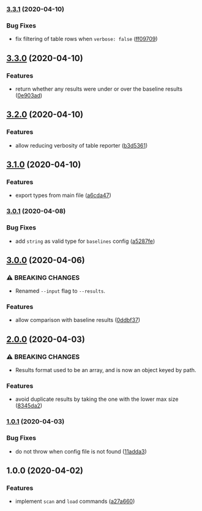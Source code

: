 ### [3.3.1](https://github.com/unindented/toobig/compare/v3.3.0...v3.3.1) (2020-04-10)


### Bug Fixes

* fix filtering of table rows when `verbose: false` ([ff09709](https://github.com/unindented/toobig/commit/ff09709a12cdfe5656bbd5d03d3b67b24761912b))

## [3.3.0](https://github.com/unindented/toobig/compare/v3.2.0...v3.3.0) (2020-04-10)


### Features

* return whether any results were under or over the baseline results ([0e903ad](https://github.com/unindented/toobig/commit/0e903ad2ee9f26ff9cd91221fa07eb2387e6658b))

## [3.2.0](https://github.com/unindented/toobig/compare/v3.1.0...v3.2.0) (2020-04-10)


### Features

* allow reducing verbosity of table reporter ([b3d5361](https://github.com/unindented/toobig/commit/b3d5361c9badc570769cdabdfc12a8e6a36a549e))

## [3.1.0](https://github.com/unindented/toobig/compare/v3.0.1...v3.1.0) (2020-04-10)


### Features

* export types from main file ([a6cda47](https://github.com/unindented/toobig/commit/a6cda47eef1974adbafe38917ca2ead789c5512a))

### [3.0.1](https://github.com/unindented/toobig/compare/v3.0.0...v3.0.1) (2020-04-08)


### Bug Fixes

* add `string` as valid type for `baselines` config ([a5287fe](https://github.com/unindented/toobig/commit/a5287fe0380f03756b84df884a976345284c60a8))

## [3.0.0](https://github.com/unindented/toobig/compare/v2.0.0...v3.0.0) (2020-04-06)


### ⚠ BREAKING CHANGES

* Renamed `--input` flag to `--results`.

### Features

* allow comparison with baseline results ([0ddbf37](https://github.com/unindented/toobig/commit/0ddbf37cde2e4f420f0eebedabca8ae1b1c2e8ad))

## [2.0.0](https://github.com/unindented/toobig/compare/v1.0.1...v2.0.0) (2020-04-03)


### ⚠ BREAKING CHANGES

* Results format used to be an array, and is now an object keyed by path.

### Features

* avoid duplicate results by taking the one with the lower max size ([8345da2](https://github.com/unindented/toobig/commit/8345da2304042a16e3ea678b5c9547b3ba20a133))

### [1.0.1](https://github.com/unindented/toobig/compare/v1.0.0...v1.0.1) (2020-04-03)


### Bug Fixes

* do not throw when config file is not found ([11adda3](https://github.com/unindented/toobig/commit/11adda3788a1cc5c59a75721b0b8c649f9d4a517))

## 1.0.0 (2020-04-02)


### Features

* implement `scan` and `load` commands ([a27a660](https://github.com/unindented/toobig/commit/a27a66002b48716677519551d1f744b3962325d0))

